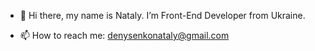 - 👋 Hi there, my name is Nataly. I’m Front-End Developer from Ukraine.
<!-- - 👀 I’m interested in ...
- 🌱 I’m currently learning ...
- 💞️ I’m looking to collaborate on ... -->
- 📫 How to reach me: denysenkonataly@gmail.com
